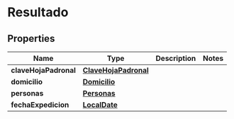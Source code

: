 # Resultado

## Properties
Name | Type | Description | Notes
------------ | ------------- | ------------- | -------------
**claveHojaPadronal** | [**ClaveHojaPadronal**](ClaveHojaPadronal.md) |  | 
**domicilio** | [**Domicilio**](Domicilio.md) |  | 
**personas** | [**Personas**](Personas.md) |  | 
**fechaExpedicion** | [**LocalDate**](LocalDate.md) |  | 
